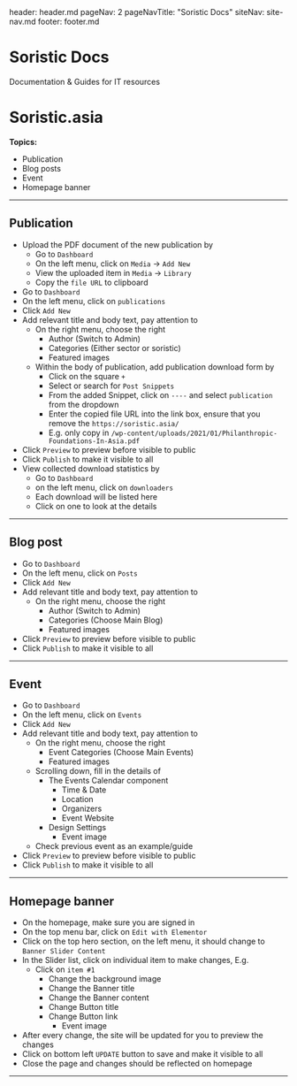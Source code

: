 <frontmatter>
  header: header.md
  pageNav: 2
  pageNavTitle: "Soristic Docs"
  siteNav: site-nav.md
  footer: footer.md
</frontmatter>

<br>

<div class="jumbotron jumbotron-fluid bg-dark text-white">
  <div class="container">
    <h1 class="display-4 no-index">Soristic Docs</h1>
    <p class="lead">Documentation & Guides for IT resources</p>
  </div>
</div>

# Soristic.asia

**Topics:**

- Publication
- Blog posts
- Event
- Homepage banner

---

## Publication

- Upload the PDF document of the new publication by
  - Go to `Dashboard`
  - On the left menu, click on `Media` -> `Add New`
  - View the uploaded item in `Media` -> `Library`
  - Copy the `file URL` to clipboard
- Go to `Dashboard`
- On the left menu, click on `publications`
- Click `Add New`
- Add relevant title and body text, pay attention to
  - On the right menu, choose the right
    - Author (Switch to Admin)
    - Categories (Either sector or soristic)
    - Featured images
  - Within the body of publication, add publication download form by
    - Click on the square `+`
    - Select or search for `Post Snippets`
    - From the added Snippet, click on `----` and select `publication` from the dropdown
    - Enter the copied file URL into the link box, ensure that you remove the `https://soristic.asia/`
    - E.g. only copy in `/wp-content/uploads/2021/01/Philanthropic-Foundations-In-Asia.pdf`
- Click `Preview` to preview before visible to public
- Click `Publish` to make it visible to all
- View collected download statistics by
  - Go to `Dashboard`
  - on the left menu, click on `downloaders`
  - Each download will be listed here
  - Click on one to look at the details

---

## Blog post

- Go to `Dashboard`
- On the left menu, click on `Posts`
- Click `Add New`
- Add relevant title and body text, pay attention to
  - On the right menu, choose the right
    - Author (Switch to Admin)
    - Categories (Choose Main Blog)
    - Featured images
- Click `Preview` to preview before visible to public
- Click `Publish` to make it visible to all

---

## Event

- Go to `Dashboard`
- On the left menu, click on `Events`
- Click `Add New`
- Add relevant title and body text, pay attention to
  - On the right menu, choose the right
    - Event Categories (Choose Main Events)
    - Featured images
  - Scrolling down, fill in the details of
    - The Events Calendar component
      - Time & Date
      - Location
      - Organizers
      - Event Website
    - Design Settings
      - Event image
  - Check previous event as an example/guide
- Click `Preview` to preview before visible to public
- Click `Publish` to make it visible to all

---

## Homepage banner

- On the homepage, make sure you are signed in
- On the top menu bar, click on `Edit with Elementor`
- Click on the top hero section, on the left menu, it should change to `Banner Slider Content`
- In the Slider list, click on individual item to make changes, E.g.
  - Click on `item #1`
    - Change the background image
    - Change the Banner title
    - Change the Banner content
    - Change Button title
    - Change Button link
      - Event image
- After every change, the site will be updated for you to preview the changes
- Click on bottom left `UPDATE` button to save and make it visible to all
- Close the page and changes should be reflected on homepage

---
